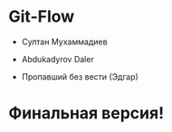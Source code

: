 # Git-Flow

- Султан Мухаммадиев

- Abdukadyrov Daler

- Пропавший без вести (Эдгар)

# Финальная версия!